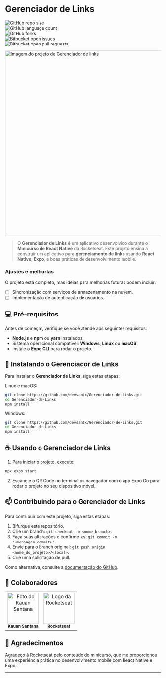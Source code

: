 # Gerenciador de Links

![GitHub repo size](https://img.shields.io/github/repo-size/devsantx/Gerenciador-de-Links?style=for-the-badge)  
![GitHub language count](https://img.shields.io/github/languages/count/devsantx/Gerenciador-de-Links?style=for-the-badge)  
![GitHub forks](https://img.shields.io/github/forks/devsantx/Gerenciador-de-Links?style=for-the-badge)  
![Bitbucket open issues](https://img.shields.io/bitbucket/issues/devsantx/Gerenciador-de-Links?style=for-the-badge)  
![Bitbucket open pull requests](https://img.shields.io/bitbucket/pr-raw/devsantx/Gerenciador-de-Links?style=for-the-badge)  

<img src="./assets/project-thumbnail.png" alt="Imagem do projeto de Gerenciador de links" width="600px" />

> O **Gerenciador de Links** é um aplicativo desenvolvido durante o **Minicurso de React Native** da Rocketseat. Este projeto ensina a construir um aplicativo para **gerenciamento de links** usando **React Native**, **Expo**, e boas práticas de desenvolvimento mobile.

### Ajustes e melhorias

O projeto está completo, mas ideias para melhorias futuras podem incluir:

- [ ] Sincronização com serviços de armazenamento na nuvem.  
- [ ] Implementação de autenticação de usuários.  

## 💻 Pré-requisitos

Antes de começar, verifique se você atende aos seguintes requisitos:

- **Node.js** e **npm** ou **yarn** instalados.  
- Sistema operacional compatível: **Windows**, **Linux** ou **macOS**.  
- Instale o **Expo CLI** para rodar o projeto.  

## 🚀 Instalando o Gerenciador de Links

Para instalar o **Gerenciador de Links**, siga estas etapas:  

Linux e macOS:

```bash
git clone https://github.com/devsantx/Gerenciador-de-Links.git
cd Gerenciador-de-Links
npm install
```

Windows:

```bash
git clone https://github.com/devsantx/Gerenciador-de-Links.git
cd Gerenciador-de-Links
npm install
```

## ☕ Usando o Gerenciador de Links

1. Para iniciar o projeto, execute:  

```bash
npx expo start
```

2. Escaneie o QR Code no terminal ou navegador com o app Expo Go para rodar o projeto no seu dispositivo móvel.

## 📫 Contribuindo para o Gerenciador de Links

Para contribuir com este projeto, siga estas etapas:  

1. Bifurque este repositório.  
2. Crie um branch: `git checkout -b <nome_branch>`.  
3. Faça suas alterações e confirme-as: `git commit -m '<mensagem_commit>'`.  
4. Envie para o branch original: `git push origin <nome_do_projeto>/<local>`.  
5. Crie uma solicitação de pull.  

Como alternativa, consulte a [documentação do GitHub](https://help.github.com/en/github/collaborating-with-issues-and-pull-requests/creating-a-pull-request).  

## 🤝 Colaboradores

<table> <tr> <td align="center"> <a href="https://github.com/devsantx"> <img src="https://avatars.githubusercontent.com/u/151431163?s=400&u=dd2cd1bac5c51e202b1d8c75439bcd213838fda1&v=4" width="100px;" alt="Foto do Kauan Santana"/><br> <sub> <b>Kauan Santana</b> </sub> </a> </td> <td align="center"> <a href="https://www.rocketseat.com.br/"> <img src="https://media.licdn.com/dms/image/v2/D4D0BAQEFKEYZhCbjFA/company-logo_200_200/company-logo_200_200/0/1733019768288?e=1742428800&v=beta&t=7J-3lG16JIPjcng-av8RCEwhE8Z1TxgI8M7_nmNlvQQ" width="100px;" alt="Logo da Rocketseat"/><br> <sub> <b>Rocketseat</b> </sub> </a> </td> </tr> </table>

## 🤝 Agradecimentos

Agradeço à Rocketseat pelo conteúdo do minicurso, que me proporcionou uma experiência prática no desenvolvimento mobile com React Native e Expo.

---
